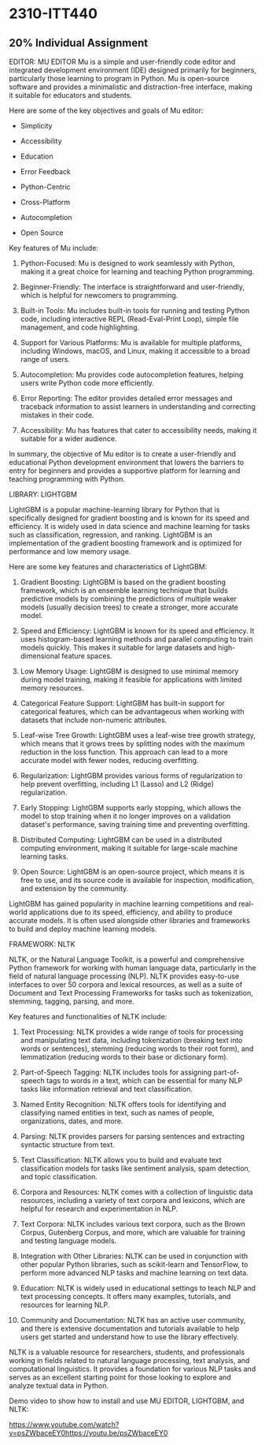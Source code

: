 # 2310-ITT440
## 20% Individual Assignment
EDITOR: MU EDITOR
Mu is a simple and user-friendly code editor and integrated development environment (IDE) designed primarily for beginners, particularly those learning to program in Python. Mu is open-source software and provides a minimalistic and distraction-free interface, making it suitable for educators and students.

Here are some of the key objectives and goals of Mu editor:

- Simplicity

- Accessibility

- Education

- Error Feedback

- Python-Centric

- Cross-Platform

- Autocompletion

- Open Source

Key features of Mu include:

1. Python-Focused: Mu is designed to work seamlessly with Python, making it a great choice for learning and teaching Python programming.

2. Beginner-Friendly: The interface is straightforward and user-friendly, which is helpful for newcomers to programming.

3. Built-in Tools: Mu includes built-in tools for running and testing Python code, including interactive REPL (Read-Eval-Print Loop), simple file management, and code highlighting.

4. Support for Various Platforms: Mu is available for multiple platforms, including Windows, macOS, and Linux, making it accessible to a broad range of users.

5. Autocompletion: Mu provides code autocompletion features, helping users write Python code more efficiently.

6. Error Reporting: The editor provides detailed error messages and traceback information to assist learners in understanding and correcting mistakes in their code.

7. Accessibility: Mu has features that cater to accessibility needs, making it suitable for a wider audience.

In summary, the objective of Mu editor is to create a user-friendly and educational Python development environment that lowers the barriers to entry for beginners and provides a supportive platform for learning and teaching programming with Python.

LIBRARY: LIGHTGBM

LightGBM is a popular machine-learning library for Python that is specifically designed for gradient boosting and is known for its speed and efficiency. It is widely used in data science and machine learning for tasks such as classification, regression, and ranking. LightGBM is an implementation of the gradient boosting framework and is optimized for performance and low memory usage.

Here are some key features and characteristics of LightGBM:

1. Gradient Boosting: LightGBM is based on the gradient boosting framework, which is an ensemble learning technique that builds predictive models by combining the predictions of multiple weaker models (usually decision trees) to create a stronger, more accurate model.

2. Speed and Efficiency: LightGBM is known for its speed and efficiency. It uses histogram-based learning methods and parallel computing to train models quickly. This makes it suitable for large datasets and high-dimensional feature spaces.

3. Low Memory Usage: LightGBM is designed to use minimal memory during model training, making it feasible for applications with limited memory resources.

4. Categorical Feature Support: LightGBM has built-in support for categorical features, which can be advantageous when working with datasets that include non-numeric attributes.

5. Leaf-wise Tree Growth: LightGBM uses a leaf-wise tree growth strategy, which means that it grows trees by splitting nodes with the maximum reduction in the loss function. This approach can lead to a more accurate model with fewer nodes, reducing overfitting.

6. Regularization: LightGBM provides various forms of regularization to help prevent overfitting, including L1 (Lasso) and L2 (Ridge) regularization.

7. Early Stopping: LightGBM supports early stopping, which allows the model to stop training when it no longer improves on a validation dataset's performance, saving training time and preventing overfitting.

8. Distributed Computing: LightGBM can be used in a distributed computing environment, making it suitable for large-scale machine learning tasks.

9. Open Source: LightGBM is an open-source project, which means it is free to use, and its source code is available for inspection, modification, and extension by the community.

LightGBM has gained popularity in machine learning competitions and real-world applications due to its speed, efficiency, and ability to produce accurate models. It is often used alongside other libraries and frameworks to build and deploy machine learning models.

FRAMEWORK: NLTK

NLTK, or the Natural Language Toolkit, is a powerful and comprehensive Python framework for working with human language data, particularly in the field of natural language processing (NLP). NLTK provides easy-to-use interfaces to over 50 corpora and lexical resources, as well as a suite of Document and Text Processing Frameworks for tasks such as tokenization, stemming, tagging, parsing, and more.

Key features and functionalities of NLTK include:

1. Text Processing: NLTK provides a wide range of tools for processing and manipulating text data, including tokenization (breaking text into words or sentences), stemming (reducing words to their root form), and lemmatization (reducing words to their base or dictionary form).

2. Part-of-Speech Tagging: NLTK includes tools for assigning part-of-speech tags to words in a text, which can be essential for many NLP tasks like information retrieval and text classification.

3. Named Entity Recognition: NLTK offers tools for identifying and classifying named entities in text, such as names of people, organizations, dates, and more.

4. Parsing: NLTK provides parsers for parsing sentences and extracting syntactic structure from text.

5. Text Classification: NLTK allows you to build and evaluate text classification models for tasks like sentiment analysis, spam detection, and topic classification.

6. Corpora and Resources: NLTK comes with a collection of linguistic data resources, including a variety of text corpora and lexicons, which are helpful for research and experimentation in NLP.

7. Text Corpora: NLTK includes various text corpora, such as the Brown Corpus, Gutenberg Corpus, and more, which are valuable for training and testing language models.

8. Integration with Other Libraries: NLTK can be used in conjunction with other popular Python libraries, such as scikit-learn and TensorFlow, to perform more advanced NLP tasks and machine learning on text data.

9. Education: NLTK is widely used in educational settings to teach NLP and text processing concepts. It offers many examples, tutorials, and resources for learning NLP.

10. Community and Documentation: NLTK has an active user community, and there is extensive documentation and tutorials available to help users get started and understand how to use the library effectively.

NLTK is a valuable resource for researchers, students, and professionals working in fields related to natural language processing, text analysis, and computational linguistics. It provides a foundation for various NLP tasks and serves as an excellent starting point for those looking to explore and analyze textual data in Python.

Demo video to show how to install and use MU EDITOR, LIGHTGBM, and NLTK:

https://www.youtube.com/watch?v=psZWbaceEY0https://youtu.be/psZWbaceEY0
